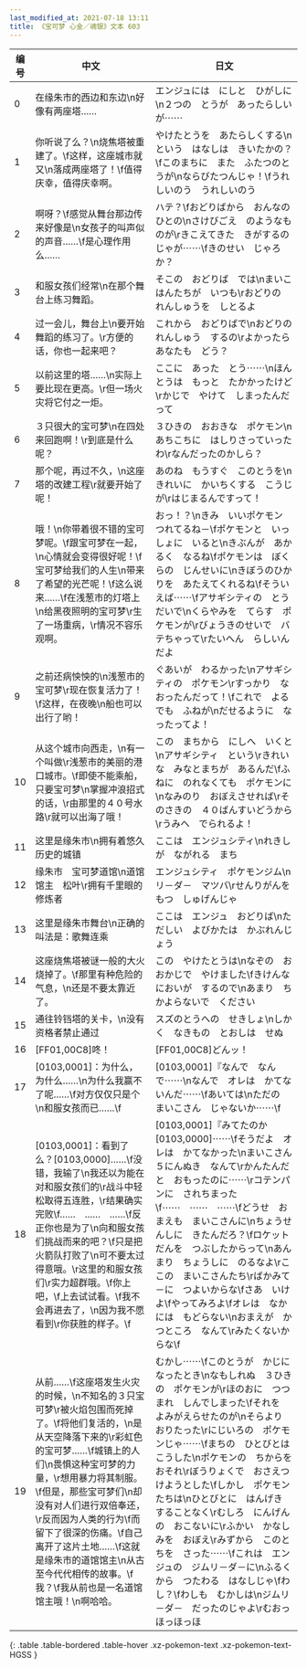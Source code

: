 ```yaml
---
last_modified_at: 2021-07-18 13:11
title: 《宝可梦 心金／魂银》文本 603
---
```

| 编号 | 中文 | 日文 |
| ---- | ---- | ---- |
| 0 | 在缘朱市的西边和东边\n好像有两座塔…… | エンジュには　にしと　ひがしに\n２つの　とうが　あったらしいが⋯⋯ |
| 1 | 你听说了么？\n烧焦塔被重建了。\f这样，这座城市就又\n落成两座塔了！\f值得庆幸，值得庆幸啊。 | やけたとうを　あたらしくする\nという　はなしは　きいたかの？\fこのまちに　また　ふたつのとうが\nならびたつんじゃ！\fうれしいのう　うれしいのう |
| 2 | 啊呀？\f感觉从舞台那边传来好像是\n女孩子的叫声似的声音……\f是心理作用么…… | ハテ？\fおどりばから　おんなのひとの\nさけびごえ　のようなものが\rきこえてきた　きがするのじゃが⋯⋯\fきのせい　じゃろか？ |
| 3 | 和服女孩们经常\n在那个舞台上练习舞蹈。 | そこの　おどりば　では\nまいこはんたちが　いつも\rおどりの　れんしゅうを　しとるよ |
| 4 | 过一会儿，舞台上\n要开始舞蹈的练习了。\r方便的话，你也一起来吧？ | これから　おどりばで\nおどりの　れんしゅう　するの\rよかったら　あなたも　どう？ |
| 5 | 以前这里的塔……\n实际上要比现在更高。\r但一场火灾将它付之一炬。 | ここに　あった　とう⋯⋯\nほんとうは　もっと　たかかったけど\rかじで　やけて　しまったんだって |
| 6 | ３只很大的宝可梦\n在四处来回跑啊！\r到底是什么呢？ | ３ひきの　おおきな　ポケモン\nあちこちに　はしりさっていったわ\rなんだったのかしら？ |
| 7 | 那个呢，再过不久，\n这座塔的改建工程\r就要开始了呢！ | あのね　もうすぐ　このとうを\nきれいに　かいちくする　こうじが\rはじまるんですって！ |
| 8 | 哦！\n你带着很不错的宝可梦呢。\f跟宝可梦在一起，\n心情就会变得很好呢！\f宝可梦给我们的人生\n带来了希望的光芒呢！\f这么说来……\f在浅葱市的灯塔上\n给黑夜照明的宝可梦\r生了一场重病，\r情况不容乐观啊。 | おっ！？\nきみ　いいポケモン　つれてるね－\fポケモンと　いっしょに　いると\nきぶんが　あかるく　なるね\fポケモンは　ぼくらの　じんせいに\nきぼうのひかりを　あたえてくれるね\fそういえば⋯⋯\fアサギシティの　とうだいで\nくらやみを　てらす　ポケモンが\rびょうきのせいで　バテちゃって\rたいへん　らしいんだよ |
| 9 | 之前还病怏怏的\n浅葱市的宝可梦\r现在恢复活力了！\f这样，在夜晚\n船也可以出行了哟！ | ぐあいが　わるかった\nアサギシティの　ポケモン\rすっかり　なおったんだって！\fこれで　よるでも　ふねが\nだせるように　なったってよ！ |
| 10 | 从这个城市向西走，\n有一个叫做\r浅葱市的美丽的港口城市。\f即使不能乘船，只要宝可梦\n掌握冲浪招式的话，\r由那里的４０号水路\r就可以出海了哦！ | この　まちから　にしへ　いくと\nアサギシティ　という\rきれいな　みなとまちが　あるんだ\fふねに　のれなくても　ポケモンに\nなみのり　おぼえさせれば\rそのさきの　４０ばんすいどうから\rうみへ　でられるよ！ |
| 11 | 这里是缘朱市\n拥有着悠久历史的城镇 | ここは　エンジュシティ\nれきしが　ながれる　まち |
| 12 | 缘朱市　宝可梦道馆\n道馆馆主　松叶\r拥有千里眼的修炼者 | エンジュシティ　ポケモンジム\nリ－ダ－　マツバ\rせんりがんを　もつ　しゅげんじゃ |
| 13 | 这里是缘朱市舞台\n正确的叫法是：歌舞连乘 | ここは　エンジュ　おどりば\nただしい　よびかたは　かぶれんじょう |
| 14 | 这座烧焦塔被谜一般的大火烧掉了。\f那里有种危险的气息，\n还是不要太靠近了。 | この　やけたとうは\nなぞの　おおかじで　やけました\fきけんな　においが　するので\nあまり　ちかよらないで　ください |
| 15 | 通往铃铛塔的关卡，\n没有资格者禁止通过 | スズのとうへの　せきしょ\nしかく　なきもの　とおしは　せぬ |
| 16 | [FF01,00C8]咚！ | [FF01,00C8]どんッ！ |
| 17 | [0103,0001]：为什么，为什么……\n为什么我赢不了呢……\f对方仅仅只是个\n和服女孩而已……\f | [0103,0001]『なんで　なんで⋯⋯\nなんで　オレは　かてないんだ⋯⋯\fあいては\nただの　まいこさん　じゃないか⋯⋯\f |
| 18 | [0103,0001]：看到了么？[0103,0000]……\f没错，我输了\n我还以为能在对和服女孩们的\r战斗中轻松取得五连胜，\r结果确实完败\f……　……　……\f反正你也是为了\n向和服女孩们挑战而来的吧？\f只是把火箭队打败了\n可不要太过得意哦。\r这里的和服女孩们\r实力超群哦。\f你上吧，\f上去试试看。\f我不会再进去了，\n因为我不愿看到\r你获胜的样子。\f | [0103,0001]『みてたのか　[0103,0000]⋯⋯\fそうだよ　オレは　かてなかった\nまいこさん　５にんぬき　なんて\rかんたんだと　おもったのに⋯⋯\rコテンパンに　されちまった\f⋯⋯　⋯⋯　⋯⋯\fどうせ　おまえも　まいこさんに\nちょうせんしに　きたんだろ？\fロケットだんを　つぶしたからって\nあんまり　ちょうしに　のるなよ\rここの　まいこさんたち\rばかみて－に　つよいからな\fさあ　いけよ\fやってみろよ\fオレは　なかには　もどらない\nおまえが　かつところ　なんて\rみたくないからな\f |
| 19 | 从前……\f这座塔发生火灾的时候，\n不知名的３只宝可梦\r被火焰包围而死掉了。\f将他们复活的，\n是从天空降落下来的\r彩虹色的宝可梦……\f城镇上的人们\n畏惧这种宝可梦的力量，\r想用暴力将其制服。\f但是，那些宝可梦们\n却没有对人们进行双倍奉还，\r反而因为人类的行为\f而留下了很深的伤痛。\f自己离开了这片土地……\f这就是缘朱市的道馆馆主\n从古至今代代相传的故事。\f我？\f我从前也是一名道馆馆主哦！\n啊哈哈。 | むかし⋯⋯\fこのとうが　かじに　なったとき\nなもしれぬ　３ひきの　ポケモンが\rほのおに　つつまれ　しんでしまった\fそれを　よみがえらせたのが\nそらより　おりたった\rにじいろの　ポケモンじゃ⋯⋯\fまちの　ひとびとは　こうした\nポケモンの　ちからを　おそれ\rぼうりょくで　おさえつけようとした\fしかし　ポケモンたちは\nひとびとに　はんげき　することなく\rむしろ　にんげんの　おこないに\rふかい　かなしみを　おぼえ\rみずから　このとちを　さった⋯⋯\fこれは　エンジュの　ジムリ－ダ－に\nふるくから　つたわる　はなしじゃ\fわし？\fわしも　むかしは\nジムリ－ダ－　だったのじゃよ\rむおっほっほっほ |
{: .table .table-bordered .table-hover .xz-pokemon-text .xz-pokemon-text-HGSS }